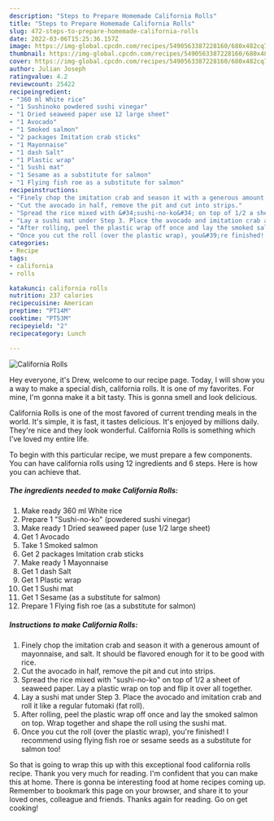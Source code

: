 ```yaml
---
description: "Steps to Prepare Homemade California Rolls"
title: "Steps to Prepare Homemade California Rolls"
slug: 472-steps-to-prepare-homemade-california-rolls
date: 2022-03-06T15:25:36.157Z
image: https://img-global.cpcdn.com/recipes/5490563387228160/680x482cq70/california-rolls-recipe-main-photo.jpg
thumbnail: https://img-global.cpcdn.com/recipes/5490563387228160/680x482cq70/california-rolls-recipe-main-photo.jpg
cover: https://img-global.cpcdn.com/recipes/5490563387228160/680x482cq70/california-rolls-recipe-main-photo.jpg
author: Julian Joseph
ratingvalue: 4.2
reviewcount: 25422
recipeingredient:
- "360 ml White rice"
- "1 Sushinoko powdered sushi vinegar"
- "1 Dried seaweed paper use 12 large sheet"
- "1 Avocado"
- "1 Smoked salmon"
- "2 packages Imitation crab sticks"
- "1 Mayonnaise"
- "1 dash Salt"
- "1 Plastic wrap"
- "1 Sushi mat"
- "1 Sesame as a substitute for salmon"
- "1 Flying fish roe as a substitute for salmon"
recipeinstructions:
- "Finely chop the imitation crab and season it with a generous amount of mayonnaise, and salt. It should be flavored enough for it to be good with rice."
- "Cut the avocado in half, remove the pit and cut into strips."
- "Spread the rice mixed with &#34;sushi-no-ko&#34; on top of 1/2 a sheet of seaweed paper. Lay a plastic wrap on top and flip it over all together."
- "Lay a sushi mat under Step 3. Place the avocado and imitation crab and roll it like a regular futomaki (fat roll)."
- "After rolling, peel the plastic wrap off once and lay the smoked salmon on top. Wrap together and shape the roll using the sushi mat."
- "Once you cut the roll (over the plastic wrap), you&#39;re finished! I recommend using flying fish roe or sesame seeds as a substitute for salmon too!"
categories:
- Recipe
tags:
- california
- rolls

katakunci: california rolls 
nutrition: 237 calories
recipecuisine: American
preptime: "PT14M"
cooktime: "PT53M"
recipeyield: "2"
recipecategory: Lunch

---
```



![California Rolls](https://img-global.cpcdn.com/recipes/5490563387228160/680x482cq70/california-rolls-recipe-main-photo.jpg)

Hey everyone, it's Drew, welcome to our recipe page. Today, I will show you a way to make a special dish, california rolls. It is one of my favorites. For mine, I'm gonna make it a bit tasty. This is gonna smell and look delicious.

California Rolls is one of the most favored of current trending meals in the world. It's simple, it is fast, it tastes delicious. It's enjoyed by millions daily. They're nice and they look wonderful. California Rolls is something which I've loved my entire life.




To begin with this particular recipe, we must prepare a few components. You can have california rolls using 12 ingredients and 6 steps. Here is how you can achieve that.

<!--inarticleads1-->

##### The ingredients needed to make California Rolls:

1. Make ready 360 ml White rice
1. Prepare 1 &#34;Sushi-no-ko&#34; (powdered sushi vinegar)
1. Make ready 1 Dried seaweed paper (use 1/2 large sheet)
1. Get 1 Avocado
1. Take 1 Smoked salmon
1. Get 2 packages Imitation crab sticks
1. Make ready 1 Mayonnaise
1. Get 1 dash Salt
1. Get 1 Plastic wrap
1. Get 1 Sushi mat
1. Get 1 Sesame (as a substitute for salmon)
1. Prepare 1 Flying fish roe (as a substitute for salmon)




<!--inarticleads2-->

##### Instructions to make California Rolls:

1. Finely chop the imitation crab and season it with a generous amount of mayonnaise, and salt. It should be flavored enough for it to be good with rice.
1. Cut the avocado in half, remove the pit and cut into strips.
1. Spread the rice mixed with &#34;sushi-no-ko&#34; on top of 1/2 a sheet of seaweed paper. Lay a plastic wrap on top and flip it over all together.
1. Lay a sushi mat under Step 3. Place the avocado and imitation crab and roll it like a regular futomaki (fat roll).
1. After rolling, peel the plastic wrap off once and lay the smoked salmon on top. Wrap together and shape the roll using the sushi mat.
1. Once you cut the roll (over the plastic wrap), you&#39;re finished! I recommend using flying fish roe or sesame seeds as a substitute for salmon too!




So that is going to wrap this up with this exceptional food california rolls recipe. Thank you very much for reading. I'm confident that you can make this at home. There is gonna be interesting food at home recipes coming up. Remember to bookmark this page on your browser, and share it to your loved ones, colleague and friends. Thanks again for reading. Go on get cooking!
